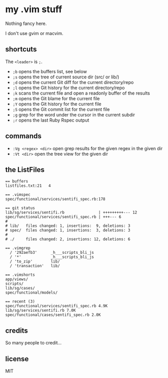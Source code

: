 
# my .vim stuff

Nothing fancy here.

I don't use gvim or macvim.


## shortcuts

The `<leader>` is `;`.

* `;b` opens the buffers list, see below
* `;s` opens the tree of current source dir (src/ or lib/)
* `;d` opens the current Git diff for the current directory/repo
* `;l` opens the Git history for the current directory/repo
* `;k` scans the current file and open a readonly buffer of the results
* `;m` opens the Git blame for the current file
* `;Y` opens the Git history for the current file
* `;S` opens the Git commit list for the current file
* `;g` grep for the word under the cursor in the current subdir
* `;r` opens the last Ruby Rspec output


## commands

* `:Vg <regex> <dir>` open grep results for the given regex in the given dir
* `:Vt <dir>` open the tree view for the given dir


## the ListFiles

```
== buffers
listfiles.txt:21   4

== .vimspec
spec/functional/services/sentifi_spec.rb:178

== git status
lib/sg/services/sentifi.rb               | +++++++++--- 12
spec/functional/services/sentifi_spec.rb | +++--- 6
#
# lib/   files changed: 1, insertions:  9, deletions: 3
# spec/  files changed: 1, insertions:  3, deletions: 3
#
# ./     files changed: 2, insertions: 12, deletions: 6

== .vimgrep
  / '292aefb3'      _h___scripts_bli_js
  / '*'             _h___scripts_bli_js
  / 'to_zip'        lib/
  / 'transaction'   lib/

== .vimshorts
app/views/
scripts/
lib/sg/cases/
spec/functional/models/

== recent (3)
spec/functional/services/sentifi_spec.rb 4.9K
lib/sg/services/sentifi.rb 7.0K
spec/functional/cases/sentifi_spec.rb 2.0K
```


## credits

So many people to credit...


## license

MIT

